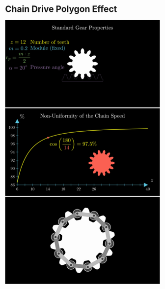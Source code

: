 # Chain Drive Polygon Effect


![Standard Gear](images/StandardGear.png)
![Non-Uniformity of the Chain Drive](images/NonUniformityOfTheChainSpeed.png)
![ChainOnGear](images/ChainOnGear.png)
